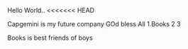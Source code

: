 Hello World..
<<<<<<< HEAD

Capgemini is my future company
GOd bless All
1.Books
2
3


Books is best friends of boys
